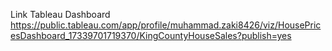 Link Tableau Dashboard
https://public.tableau.com/app/profile/muhammad.zaki8426/viz/HousePricesDashboard_17339701719370/KingCountyHouseSales?publish=yes

